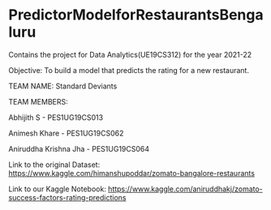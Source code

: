 # PredictorModelforRestaurantsBengaluru
Contains the project for Data Analytics(UE19CS312) for the year 2021-22

Objective: To build a model that predicts the rating for a new restaurant.

TEAM NAME: Standard Deviants

TEAM MEMBERS:

Abhijith S - PES1UG19CS013

Animesh Khare - PES1UG19CS062

Aniruddha Krishna Jha - PES1UG19CS064

Link to the original Dataset: https://www.kaggle.com/himanshupoddar/zomato-bangalore-restaurants

Link to our Kaggle Notebook: https://www.kaggle.com/aniruddhakj/zomato-success-factors-rating-predictions
